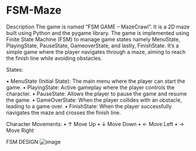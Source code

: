 # FSM-Maze

Description
The game is named “FSM GAME – MazeCrawl”. It is a 2D maze built using Python and the pygame library. The game is implemented using Finite State Machine (FSM) to manage game states namely MenuState, PlayingState, PauseState, GameoverState, and lastly, FinishState. It’s a simple game where the player navigates through a maze, aiming to reach the finish line while avoiding obstacles. 

States: 

•	MenuState (Initial State): The main menu where the player can start the game.
•	PlayingState: Active gameplay where the player controls the character.
•	PauseState: Allows the player to pause the game and resume the game.
•	GameOverState: When the player collides with an obstacle, leading to a game over.
•	FinishState: When the player successfully navigates the maze and crosses the finish line.

Character Movements:
•	↑ 	Move Up
•	↓	Move Down
•	←	Move Left
•	→	Move Right


FSM DESIGN
![image](https://github.com/user-attachments/assets/2639989f-e3ef-4cc5-a030-0fd7a58aece1)


